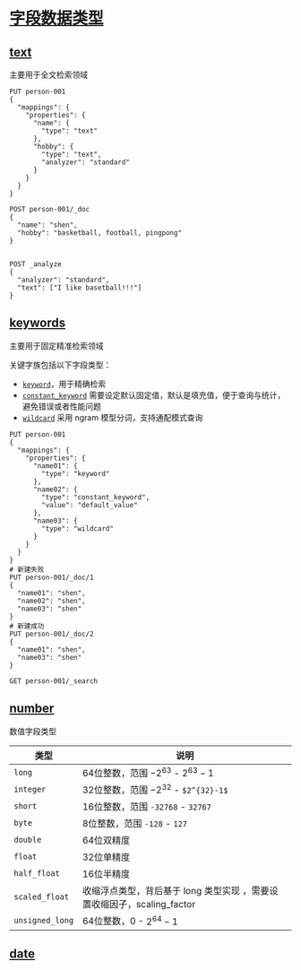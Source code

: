 # [字段数据类型](https://www.elastic.co/guide/en/elasticsearch/reference/7.11/mapping-types.html) 

## [text](https://www.elastic.co/guide/en/elasticsearch/reference/7.11/text.html) 

主要用于全文检索领域

```
PUT person-001
{
  "mappings": {
    "properties": {
      "name": {
        "type": "text"
      },
      "hobby": {
        "type": "text",
        "analyzer": "standard"
      }
    }
  }
}

POST person-001/_doc
{
  "name": "shen",
  "hobby": "basketball, football, pingpong"
}


POST _analyze
{
  "analyzer": "standard",
  "text": ["I like basetball!!!"]
}
```



## [keywords](https://www.elastic.co/guide/en/elasticsearch/reference/7.11/keyword.html#keyword) 

主要用于固定精准检索领域

关键字族包括以下字段类型：

- [`keyword`](https://www.elastic.co/guide/en/elasticsearch/reference/7.11/keyword.html#keyword-field-type)，用于精确检索
- [`constant_keyword`](https://www.elastic.co/guide/en/elasticsearch/reference/7.11/keyword.html#constant-keyword-field-type) 需要设定默认固定值，默认是填充值，便于查询与统计，避免错误或者性能问题
- [`wildcard`](https://www.elastic.co/guide/en/elasticsearch/reference/7.11/keyword.html#wildcard-field-type) 采用 ngram 模型分词，支持通配模式查询



```
PUT person-001
{
  "mappings": {
    "properties": {
      "name01": {
        "type": "keyword"
      },
      "name02": {
        "type": "constant_keyword",
        "value": "default_value"
      },
      "name03": {
        "type": "wildcard"
      }
    }
  }
}
# 新建失败
PUT person-001/_doc/1
{
  "name01": "shen",
  "name02": "shen",
  "name03": "shen"
}
# 新建成功
PUT person-001/_doc/2
{
  "name01": "shen",
  "name03": "shen"
}

GET person-001/_search
```



## [number](https://www.elastic.co/guide/en/elasticsearch/reference/7.11/number.html#number) 



数值字段类型

| 类型            | 说明                                                         |
| --------------- | ------------------------------------------------------------ |
| `long`          | 64位整数，范围 $-2^{63}$ -  $2^{63}-1$                       |
| `integer`       | 32位整数，范围 $-2^{32}$ -  `$2^{32}-1$ `                    |
| `short`         | 16位整数，范围  `-32768`  - `32767`                          |
| `byte`          | 8位整数，范围 `-128` - `127`                                 |
| `double`        | 64位双精度                                                   |
| `float`         | 32位单精度                                                   |
| `half_float`    | 16位半精度                                                   |
| `scaled_float`  | 收缩浮点类型，背后基于 long 类型实现 ，需要设置收缩因子，scaling_factor |
| `unsigned_long` | 64位整数，0 - $2^{64}-1$                                     |



## [date](https://www.elastic.co/guide/en/elasticsearch/reference/7.17/date.html) 





















